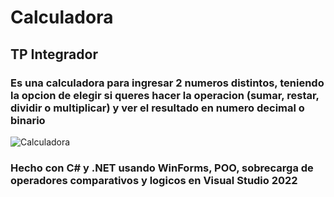 # **Calculadora**
## TP Integrador

### Es una calculadora para ingresar 2 numeros distintos, teniendo la opcion de elegir si queres hacer la operacion (sumar, restar, dividir o multiplicar) y ver el resultado en numero decimal o binario

![Calculadora](https://github.com/GaboFW/Tp-Calculadora-Programacion/assets/124210646/8f289f90-9afa-4006-b901-ca01d0c3f7b3)

### Hecho con C# y .NET usando WinForms, POO, sobrecarga de operadores comparativos y logicos en Visual Studio 2022
